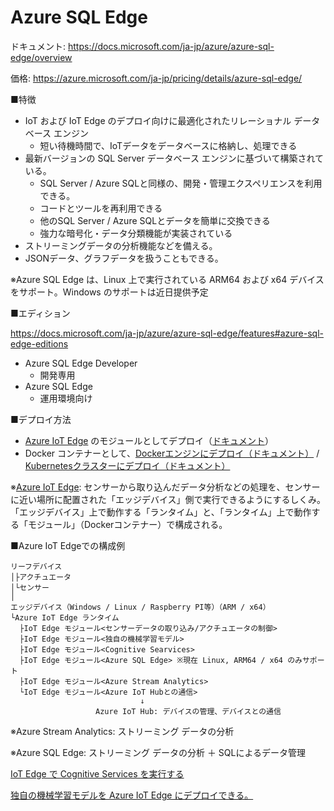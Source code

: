# Azure SQL Edge

ドキュメント: https://docs.microsoft.com/ja-jp/azure/azure-sql-edge/overview

価格: https://azure.microsoft.com/ja-jp/pricing/details/azure-sql-edge/

■特徴

- IoT および IoT Edge のデプロイ向けに最適化されたリレーショナル データベース エンジン
  - 短い待機時間で、IoTデータをデータベースに格納し、処理できる
- 最新バージョンの SQL Server データベース エンジンに基づいて構築されている。
  - SQL Server / Azure SQLと同様の、開発・管理エクスペリエンスを利用できる。
  - コードとツールを再利用できる
  - 他のSQL Server / Azure SQLとデータを簡単に交換できる
  - 強力な暗号化・データ分類機能が実装されている
- ストリーミングデータの分析機能などを備える。
- JSONデータ、グラフデータを扱うこともできる。

※Azure SQL Edge は、Linux 上で実行されている ARM64 および x64 デバイスをサポート。Windows のサポートは近日提供予定

■エディション

https://docs.microsoft.com/ja-jp/azure/azure-sql-edge/features#azure-sql-edge-editions

- Azure SQL Edge Developer
  - 開発専用
- Azure SQL Edge
  - 運用環境向け

■デプロイ方法

- [Azure IoT Edge](https://docs.microsoft.com/ja-jp/azure/iot-edge/about-iot-edge?view=iotedge-2020-11) のモジュールとしてデプロイ（[ドキュメント](https://docs.microsoft.com/ja-jp/azure/azure-sql-edge/deploy-portal)）
- Docker コンテナーとして、[Dockerエンジンにデプロイ（ドキュメント）](https://docs.microsoft.com/ja-jp/azure/azure-sql-edge/disconnected-deployment) / [Kubernetesクラスターにデプロイ（ドキュメント）](https://docs.microsoft.com/ja-jp/azure/azure-sql-edge/deploy-kubernetes)

※[Azure IoT Edge](https://docs.microsoft.com/ja-jp/azure/iot-edge/about-iot-edge?view=iotedge-2020-11): センサーから取り込んだデータ分析などの処理を、センサーに近い場所に配置された「エッジデバイス」側で実行できるようにするしくみ。「エッジデバイス」上で動作する「ランタイム」と、「ランタイム」上で動作する「モジュール」（Dockerコンテナー）で構成される。

■Azure IoT Edgeでの構成例

```
リーフデバイス
│├アクチュエータ
│└センサー
│
エッジデバイス（Windows / Linux / Raspberry PI等）（ARM / x64）
└Azure IoT Edge ランタイム
  ├IoT Edge モジュール<センサーデータの取り込み/アクチュエータの制御>
  ├IoT Edge モジュール<独自の機械学習モデル>
  ├IoT Edge モジュール<Cognitive Searvices>
  ├IoT Edge モジュール<Azure SQL Edge> ※現在 Linux, ARM64 / x64 のみサポート
  ├IoT Edge モジュール<Azure Stream Analytics>
  └IoT Edge モジュール<Azure IoT Hubとの通信>
                             ↓
                   Azure IoT Hub: デバイスの管理、デバイスとの通信
```

※Azure Stream Analytics: ストリーミング データの分析

※Azure SQL Edge: ストリーミング データの分析 ＋ SQLによるデータ管理

[IoT Edge で Cognitive Services を実行する](https://learn.microsoft.com/ja-jp/training/modules/run-cognitive-services-iot-edge/)

[独自の機械学習モデルを Azure IoT Edge にデプロイできる。](https://github.com/microsoft/deploy-MLmodels-on-iotedge)